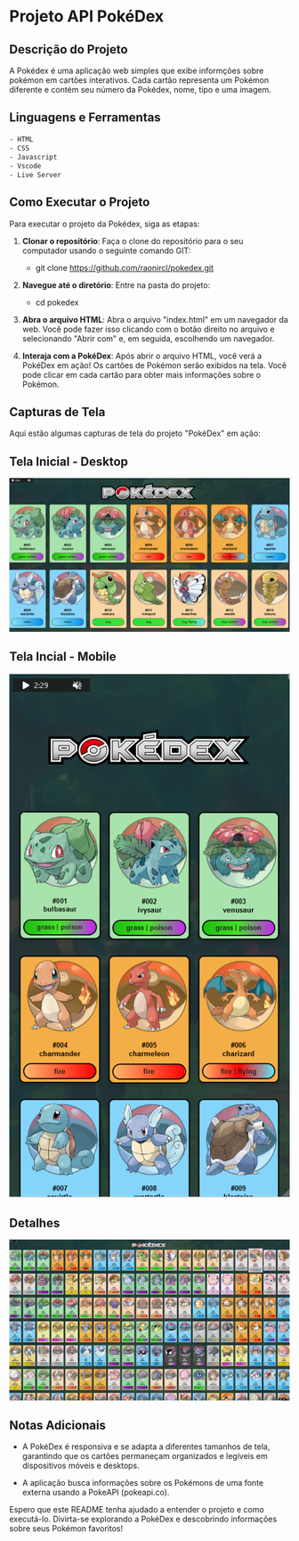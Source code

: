 # Projeto API PokéDex

## Descrição do Projeto

A Pokédex é uma aplicação web simples que exibe informções sobre pokémon em cartões interativos.
Cada cartão representa um Pokémon diferente e contém seu número da Pokédex, nome, tipo e uma imagem.

## Linguagens e Ferramentas

    - HTML
    - CSS
    - Javascript
    - Vscode
    - Live Server

## Como Executar o Projeto

Para executar o projeto da Pokédex, siga as etapas:

1. **Clonar o repositório**: Faça o clone do repositório para o seu computador usando o seguinte comando GIT:

    - git clone https://github.com/raonircl/pokedex.git

2. **Navegue até o diretório**: Entre na pasta do projeto:

    - cd pokedex

3. **Abra o arquivo HTML**: Abra o arquivo "index.html" em um navegador da web. Você pode fazer isso clicando com o botão direito no arquivo e selecionando "Abrir com" e, em seguida, escolhendo um navegador.

4. **Interaja com a PokéDex**: Após abrir o arquivo HTML, você verá a PokéDex em ação! Os cartões de Pokémon serão exibidos na tela. Você pode clicar em cada cartão para obter mais informações sobre o Pokémon.

## Capturas de Tela

Aqui estão algumas capturas de tela do projeto "PokéDex" em ação:

## Tela Inicial - Desktop

<img src="./img/desktop.png">

## Tela Incial - Mobile

<img src="./img/modile.png">

## Detalhes

<img src="./img/detalhes.png">

## Notas Adicionais

- A PokéDex é responsiva e se adapta a diferentes tamanhos de tela, garantindo que os cartões permaneçam organizados e legíveis em dispositivos móveis e desktops.

- A aplicação busca informações sobre os Pokémons de uma fonte externa usando a PokeAPI (pokeapi.co).

Espero que este README tenha ajudado a entender o projeto e como executá-lo. Divirta-se explorando a PokéDex e descobrindo informações sobre seus Pokémon favoritos!